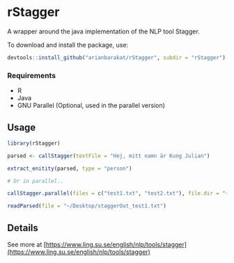 # rStagger

A wrapper around the java implementation of the NLP tool Stagger. 


To download and install the package, use:

```r
devtools::install_github("arianbarakat/rStagger", subdir = "rStagger")
```

### Requirements

* R
* Java
* GNU Parallel (Optional, used in the parallel version)


## Usage

```r
library(rStagger)

parsed <- callStagger(textFile = "Hej, mitt namn är Kung Julian")

extract_enitity(parsed, type = "person")

# Or in parallel.. 

callStagger.parallel(files = c("test1.txt", "test2.txt"), file.dir = "~/Desktop/", out.dir =  "~/Desktop/")

readParsed(file = "~/Desktop/staggerOut_test1.txt")

```

## Details

See more at [https://www.ling.su.se/english/nlp/tools/stagger](https://www.ling.su.se/english/nlp/tools/stagger)
